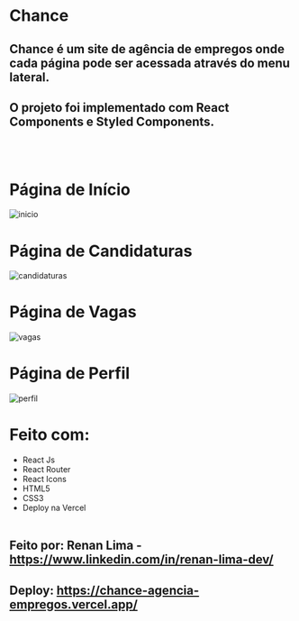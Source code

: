 # Chance
## Chance é um site de agência de empregos onde cada página pode ser acessada através do menu lateral.
## O projeto foi implementado com React Components e Styled Components.
<br></br>
# Página de Início
![inicio](https://user-images.githubusercontent.com/77756047/156420223-4f2b16a3-06b1-47eb-9d0a-650c1b7f3b01.png)
# Página de Candidaturas
![candidaturas](https://user-images.githubusercontent.com/77756047/156420222-30e9b415-18fd-434a-8257-2cf881d5a56c.png)
# Página de Vagas
![vagas](https://user-images.githubusercontent.com/77756047/156420219-03ce118c-653c-4970-94d4-f8ce445f89d7.png)
# Página de Perfil
![perfil](https://user-images.githubusercontent.com/77756047/156420207-b5ecf917-708b-4a66-8a8c-888d7a57156a.png)

# Feito com:
* React Js
* React Router
* React Icons
* HTML5
* CSS3
* Deploy na Vercel
<br></br>
## Feito por: Renan Lima - https://www.linkedin.com/in/renan-lima-dev/
## Deploy: https://chance-agencia-empregos.vercel.app/


